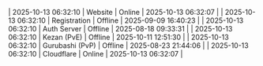 | 2025-10-13 06:32:10 | Website | Online | 2025-10-13 06:32:07 |
| 2025-10-13 06:32:10 | Registration | Offline | 2025-09-09 16:40:23 |
| 2025-10-13 06:32:10 | Auth Server | Offline | 2025-08-18 09:33:31 |
| 2025-10-13 06:32:10 | Kezan (PvE) | Offline | 2025-10-11 12:51:30 |
| 2025-10-13 06:32:10 | Gurubashi (PvP) | Offline | 2025-08-23 21:44:06 |
| 2025-10-13 06:32:10 | Cloudflare | Online | 2025-10-13 06:32:07 |
